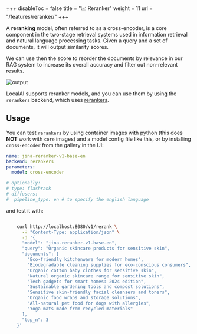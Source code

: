 
+++
disableToc = false
title = "📈 Reranker"
weight = 11
url = "/features/reranker/"
+++

A **reranking** model, often referred to as a cross-encoder, is a core component in the two-stage retrieval systems used in information retrieval and natural language processing tasks.
Given a query and a set of documents, it will output similarity scores.

We can use then the score to reorder the documents by relevance in our RAG system to increase its overall accuracy and filter out non-relevant results.

![output](https://github.com/mudler/LocalAI/assets/2420543/ede67b25-fac4-4833-ae4f-78290e401e60)

LocalAI supports reranker models, and you can use them by using the `rerankers` backend, which uses [rerankers](https://github.com/AnswerDotAI/rerankers).

## Usage

You can test `rerankers` by using container images with python (this does **NOT** work with `core` images) and a model config file like this, or by installing `cross-encoder` from the gallery in the UI:

```yaml
name: jina-reranker-v1-base-en
backend: rerankers
parameters:
  model: cross-encoder

# optionally:
# type: flashrank
# diffusers:
#  pipeline_type: en # to specify the english language
```

and test it with:

```bash

    curl http://localhost:8080/v1/rerank \
      -H "Content-Type: application/json" \
      -d '{
      "model": "jina-reranker-v1-base-en",
      "query": "Organic skincare products for sensitive skin",
      "documents": [
        "Eco-friendly kitchenware for modern homes",
        "Biodegradable cleaning supplies for eco-conscious consumers",
        "Organic cotton baby clothes for sensitive skin",
        "Natural organic skincare range for sensitive skin",
        "Tech gadgets for smart homes: 2024 edition",
        "Sustainable gardening tools and compost solutions",
        "Sensitive skin-friendly facial cleansers and toners",
        "Organic food wraps and storage solutions",
        "All-natural pet food for dogs with allergies",
        "Yoga mats made from recycled materials"
      ],
      "top_n": 3
    }'
```
